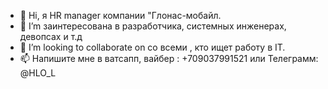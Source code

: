 - 👋 Hi,  я HR manager компании "Глонас-мобайл.
- 👀 I’m  заинтересована  в разработчика, системных инженерах, девопсах и т.д
- 💞️ I’m looking to collaborate on со всеми , кто ищет работу в IT.
- 📫 Напишите мне в ватсапп, вайбер : +709037991521 или Телеграмм: @HLO_L

<!---
glonassmobile/glonassmobile is a ✨ special ✨ repository because its `README.md` (this file) appears on your GitHub profile.
You can click the Preview link to take a look at your changes.
--->
